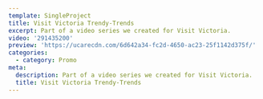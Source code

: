 ```yaml
---
template: SingleProject
title: Visit Victoria Trendy-Trends
excerpt: Part of a video series we created for Visit Victoria.
video: '291435200'
preview: 'https://ucarecdn.com/6d642a34-fc2d-4650-ac23-25f1142d375f/'
categories:
  - category: Promo
meta:
  description: Part of a video series we created for Visit Victoria.
  title: Visit Victoria Trendy-Trends
---
```

